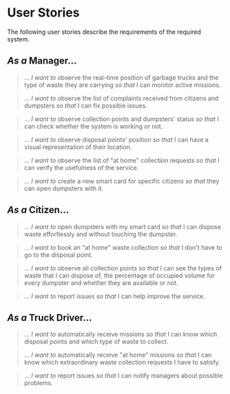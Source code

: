 # User Stories

The following user stories describe the requirements of the required system. 

## *As a* Manager...
> ... *I want to* observe the real-time position of garbage trucks and the type of waste they are carrying *so that* I can monitor active missions.  

> ... *I want to* observe the list of complaints received from citizens and dumpsters *so that* I can fix possible issues.

> ... *I want to* observe collection points and dumpsters' status *so that* I can check whether the system is working or not.  

> ... *I want to* observe disposal points' position *so that* I can have a visual representation of their location.

> ... *I want to* observe the list of "at home" collection requests *so that* I can verify the usefulness of the service. 

> ... *I want to* create a new smart card for specific citizens *so that* they can open dumpsters with it.

## *As a* Citizen...
> ... *I want to* open dumpsters with my smart card *so that* I can dispose waste effortlessly and without touching the dumpster.

> ... *I want to* book an "at home" waste collection *so that* I don't have to go to the disposal point. 

> ... *I want to* observe all collection points *so that* I can see the types of waste that I can dispose of, the percentage of occupied volume for every dumpster and whether they are available or not.

> ... *I want to* report issues *so that* I can help improve the service.

## *As a* Truck Driver...
> ... *I want to* automatically receive missions *so that* I can know which disposal points and which type of waste to collect.

> ... *I want to* automatically receive "at home" missions *so that* I can know which extraordinary waste collection requests I have to satisfy.

> ... *I want to* report issues *so that* I can notify managers about possible problems.
 